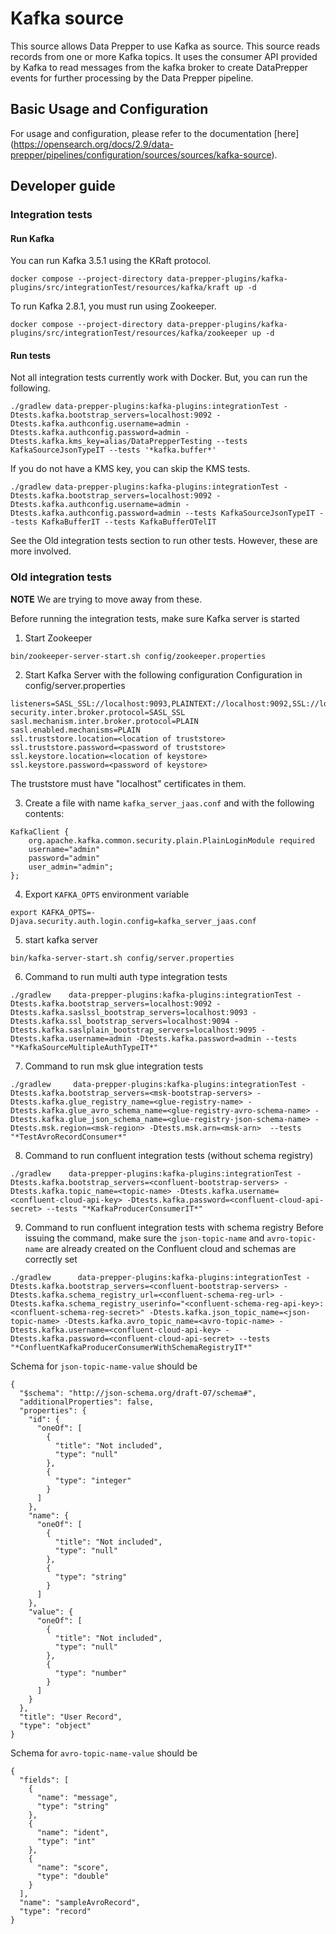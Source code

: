 # Kafka source

This source allows Data Prepper to use Kafka as source. This source reads records from one or more Kafka topics. It uses the consumer API provided by Kafka to read messages from the kafka broker to create DataPrepper events for further processing by the Data Prepper pipeline.

## Basic Usage and Configuration

For usage and configuration, please refer to the documentation [here] (https://opensearch.org/docs/2.9/data-prepper/pipelines/configuration/sources/sources/kafka-source).


## Developer guide

### Integration tests

#### Run Kafka

You can run Kafka 3.5.1 using the KRaft protocol.

```
docker compose --project-directory data-prepper-plugins/kafka-plugins/src/integrationTest/resources/kafka/kraft up -d
```

To run Kafka 2.8.1, you must run using Zookeeper.

```
docker compose --project-directory data-prepper-plugins/kafka-plugins/src/integrationTest/resources/kafka/zookeeper up -d
```

#### Run tests

Not all integration tests currently work with Docker. But, you can run the following.

```
./gradlew data-prepper-plugins:kafka-plugins:integrationTest -Dtests.kafka.bootstrap_servers=localhost:9092 -Dtests.kafka.authconfig.username=admin -Dtests.kafka.authconfig.password=admin -Dtests.kafka.kms_key=alias/DataPrepperTesting --tests KafkaSourceJsonTypeIT --tests '*kafka.buffer*'
```

If you do not have a KMS key, you can skip the KMS tests.

```
./gradlew data-prepper-plugins:kafka-plugins:integrationTest -Dtests.kafka.bootstrap_servers=localhost:9092 -Dtests.kafka.authconfig.username=admin -Dtests.kafka.authconfig.password=admin --tests KafkaSourceJsonTypeIT --tests KafkaBufferIT --tests KafkaBufferOTelIT
```


See the Old integration tests section to run other tests. However, these are more involved.

### Old integration tests

**NOTE** We are trying to move away from these.

Before running the integration tests, make sure Kafka server is started
1. Start Zookeeper
```
bin/zookeeper-server-start.sh config/zookeeper.properties
```
2. Start Kafka Server with the following configuration
Configuration in config/server.properties
```
listeners=SASL_SSL://localhost:9093,PLAINTEXT://localhost:9092,SSL://localhost:9094,SASL_PLAINTEXT://localhost:9095
security.inter.broker.protocol=SASL_SSL
sasl.mechanism.inter.broker.protocol=PLAIN
sasl.enabled.mechanisms=PLAIN
ssl.truststore.location=<location of truststore>
ssl.truststore.password=<password of truststore>
ssl.keystore.location=<location of keystore>
ssl.keystore.password=<password of keystore>
```
The truststore must have "localhost" certificates in them.

3. Create a file with name `kafka_server_jaas.conf` and with the following contents:
```
KafkaClient {
    org.apache.kafka.common.security.plain.PlainLoginModule required
    username="admin"
    password="admin"
    user_admin="admin";
};
```

4. Export `KAFKA_OPTS` environment variable
```
export KAFKA_OPTS=-Djava.security.auth.login.config=kafka_server_jaas.conf
```

5. start kafka server
```
bin/kafka-server-start.sh config/server.properties
```

6. Command to run multi auth type integration tests

```
./gradlew    data-prepper-plugins:kafka-plugins:integrationTest -Dtests.kafka.bootstrap_servers=localhost:9092 -Dtests.kafka.saslssl_bootstrap_servers=localhost:9093 -Dtests.kafka.ssl_bootstrap_servers=localhost:9094 -Dtests.kafka.saslplain_bootstrap_servers=localhost:9095 -Dtests.kafka.username=admin -Dtests.kafka.password=admin --tests "*KafkaSourceMultipleAuthTypeIT*"
```

7. Command to run msk glue integration tests

```
./gradlew     data-prepper-plugins:kafka-plugins:integrationTest -Dtests.kafka.bootstrap_servers=<msk-bootstrap-servers> -Dtests.kafka.glue_registry_name=<glue-registry-name> -Dtests.kafka.glue_avro_schema_name=<glue-registry-avro-schema-name> -Dtests.kafka.glue_json_schema_name=<glue-registry-json-schema-name> -Dtests.msk.region=<msk-region> -Dtests.msk.arn=<msk-arn>  --tests "*TestAvroRecordConsumer*"

```

8. Command to run confluent integration tests (without schema registry)

```
./gradlew    data-prepper-plugins:kafka-plugins:integrationTest -Dtests.kafka.bootstrap_servers=<confluent-bootstrap-servers> -Dtests.kafka.topic_name=<topic-name> -Dtests.kafka.username=<confluent-cloud-api-key> -Dtests.kafka.password=<confluent-cloud-api-secret> --tests "*KafkaProducerConsumerIT*"
```

9. Command to run confluent integration tests with schema registry
Before issuing the command, make sure the `json-topic-name` and `avro-topic-name` are already created on the Confluent cloud and schemas are correctly set

```
./gradlew      data-prepper-plugins:kafka-plugins:integrationTest -Dtests.kafka.bootstrap_servers=<confluent-bootstrap-servers> -Dtests.kafka.schema_registry_url=<confluent-schema-reg-url> -Dtests.kafka.schema_registry_userinfo="<confluent-schema-reg-api-key>:<confluent-schema-reg-secret>" -Dtests.kafka.json_topic_name=<json-topic-name> -Dtests.kafka.avro_topic_name=<avro-topic-name> -Dtests.kafka.username=<confluent-cloud-api-key> -Dtests.kafka.password=<confluent-cloud-api-secret> --tests "*ConfluentKafkaProducerConsumerWithSchemaRegistryIT*"
```

Schema for `json-topic-name-value` should be
```
{
  "$schema": "http://json-schema.org/draft-07/schema#",
  "additionalProperties": false,
  "properties": {
    "id": {
      "oneOf": [
        {
          "title": "Not included",
          "type": "null"
        },
        {
          "type": "integer"
        }
      ]
    },
    "name": {
      "oneOf": [
        {
          "title": "Not included",
          "type": "null"
        },
        {
          "type": "string"
        }
      ]
    },
    "value": {
      "oneOf": [
        {
          "title": "Not included",
          "type": "null"
        },
        {
          "type": "number"
        }
      ]
    }
  },
  "title": "User Record",
  "type": "object"
}
```

Schema for `avro-topic-name-value` should be
```
{
  "fields": [
    {
      "name": "message",
      "type": "string"
    },
    {
      "name": "ident",
      "type": "int"
    },
    {
      "name": "score",
      "type": "double"
    }
  ],
  "name": "sampleAvroRecord",
  "type": "record"
}
```

